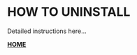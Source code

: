 # HOW TO UNINSTALL

Detailed instructions here...


**[HOME](https://gitlab.com/exadra37-bash/folders-manipulator)**
